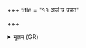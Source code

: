 +++
title = "११ अजं च पचत"

+++
<details><summary>मूलम् (GR)</summary>

अजं च पचत पञ्च चौदनान् ।  
अजं पञ्चौदनं पक्त्वा  
देवा लोकान् सम् आनशुः ॥
</details>